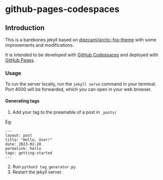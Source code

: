 # github-pages-codespaces

## Introduction

This is a barebones jekyll based on [diezcami/arctic-fox-theme](https://github.com/diezcami/arctic-fox-theme) with some improvements and modifications.  

It is intended to be developed with [GitHub Codespaces](https://github.com/features/codespaces) and deployed with [GitHub Pages](https://pages.github.com/).

### Usage

To run the server locally, run the `jekyll serve` command in your terminal.  Port 4000 will be forwarded, which you can open in your web browser.

#### Generating tags

1. Add your tag to the preamable of a post in `_posts/`

Eg: 
```
---
layout: post
title: "Hello, User!"
date: 2023-02-28
permalink: hello
tags: getting-started
---
```

2. Run `python3 tag_generator.py`
3. Restart the jekyll server.
